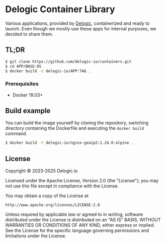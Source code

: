 # Delogic Container Library

Various applications, provided by [Delogic](https://delogic.io), containerized and ready to launch. Even though we mostly use these apps for internal purposes, we decided to share them.

## TL;DR

```bash
$ git clone https://github.com/delogic-io/containers.git
$ cd APP/BASE-OS
$ docker build -t delogic-io/APP:TAG .
```

### Prerequisites

- Docker 19.03+

## Build example

You can build the image yourself by cloning the repository, switching directory containing the Dockerfile and executing the `docker build` command.

```bash
$ docker build -t delogic-io/nginx-geoip2:1.24.0-alpine .
```

## License

Copyright &copy; 2023-2025 Delogic.io

Licensed under the Apache License, Version 2.0 (the "License"); you may not use this file except in compliance with the License.

You may obtain a copy of the License at

    http://www.apache.org/licenses/LICENSE-2.0

Unless required by applicable law or agreed to in writing, software distributed under the License is distributed on an "AS IS" BASIS, WITHOUT WARRANTIES OR CONDITIONS OF ANY KIND, either express or implied.
See the License for the specific language governing permissions and limitations under the License.
